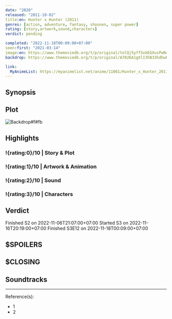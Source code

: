 ```yaml
---
date: "2020"
released: "2011-10-02"
title:en: Hunter x Hunter (2011)
genres: [action, adventure, fantasy, shounen, super power]
rating: [story,artwork,sound,characters]
verdict: pending

completed: "2022-11-18T00:09:00+07:00"
seen:first: "2021-03-14"
image:en: https://www.themoviedb.org/t/p/original/tolQj5yffSxkEGXusPwNcvYrbph.jpg
backdrop: https://www.themoviedb.org/t/p/original/A702KA1gXlI3hB33hdhwPM708pY.jpg

link:
  MyAnimeList: https://myanimelist.net/anime/11061/Hunter_x_Hunter_2011
---
```



## Synopsis

## Plot

![Backdrop#f#fb](https://www.themoviedb.org/t/p/original/rAQy7uX1SVJAKMN02i6OtlrRsDY.jpg "Source: TMDB")

## Highlights

### !{rating:0}/10 | Story & Plot

### !{rating:1}/10 | Artwork & Animation

### !{rating:2}/10 | Sound

### !{rating:3}/10 | Characters

## Verdict

Finished S2 on 2022-11-06T21:07:00+07:00
Started S3 on 2022-11-16T20:19:00+07:00
Finished S3E12 on 2022-11-18T00:09:00+07:00

## $SPOILERS

## $CLOSING

## Soundtracks

***
Reference(s):

- 1
- 2
